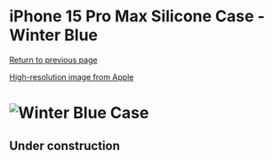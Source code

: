 # iPhone 15 Pro Max Silicone Case - Winter Blue

[Return to previous page](/iphone_15)

[High-resolution image from Apple](https://store.storeimages.cdn-apple.com/8756/as-images.apple.com/is//MT1Y3?wid=4500&hei=4500&fmt=png)

# ![Winter Blue Case](/everyphone/MT1Y3.png)

## Under construction
